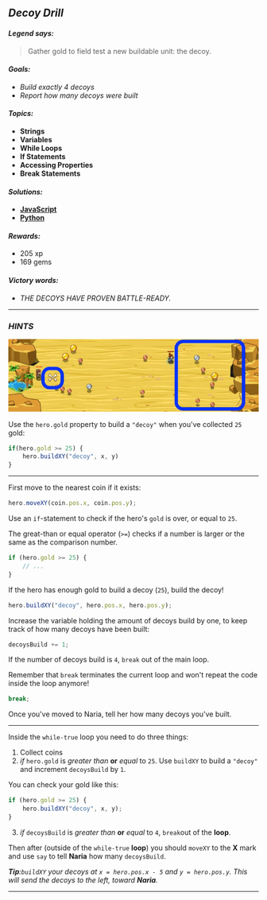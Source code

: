 ## _Decoy Drill_

#### _Legend says:_
> Gather gold to field test a new buildable unit: the decoy.

#### _Goals:_
+ _Build exactly 4 decoys_
+ _Report how many decoys were built_

#### _Topics:_
+ **Strings**
+ **Variables**
+ **While Loops**
+ **If Statements**
+ **Accessing Properties**
+ **Break Statements**

#### _Solutions:_
+ **[JavaScript](decoyDrill.js)**
+ **[Python](decoy_drill.py)**

#### _Rewards:_
+ 205 xp
+ 169 gems

#### _Victory words:_
+ _THE DECOYS HAVE PROVEN BATTLE-READY._

___

### _HINTS_

![](img/decoy_drill.jpeg)

Use the `hero.gold` property to build a `"decoy"` when you've collected `25` gold:

```javascript
if(hero.gold >= 25) {
    hero.buildXY("decoy", x, y)
}
```

___

First move to the nearest coin if it exists:

```javascript
hero.moveXY(coin.pos.x, coin.pos.y);
```

Use an `if`-statement to check if the hero's `gold` is over, or equal to `25`.

The great-than or equal operator (`>=`) checks if a number is larger or the same as the comparison number.

```javascript
if (hero.gold >= 25) {
    // ...
}
```

If the hero has enough gold to build a decoy (`25`), build the decoy!

```javascript
hero.buildXY("decoy", hero.pos.x, hero.pos.y);
```

Increase the variable holding the amount of decoys build by one, to keep track of how many decoys have been built:

```javascript
decoysBuild += 1;
```

If the number of decoys build is `4`, `break` out of the main loop.

Remember that `break` terminates the current loop and won't repeat the code inside the loop anymore!

```javascript
break;
```

Once you've moved to Naria, tell her how many decoys you've built.

___

Inside the `while-true` loop you need to do three things:
1. Collect coins
2. _if_ `hero.gold` is _greater than_ **or** _equal_ to `25`. Use `buildXY` to build a `"decoy"` and increment `decoysBuild` by `1`.

You can check your gold like this:

```javascript
if (hero.gold >= 25) {
    hero.buildXY("decoy", x, y);
}
```

3. _if_ `decoysBuild` is _greater than_ **or** _equal_ to `4`, `break`out of the **loop**.

Then after (outside of the `while-true` **loop**) you should `moveXY` to the **X** mark and use `say` to tell **Naria** how many `decoysBuild`.

_**Tip**:`buildXY` your decoys at `x = hero.pos.x - 5` and `y = hero.pos.y`. This will send the decoys to the left, toward **Naria**._

___
